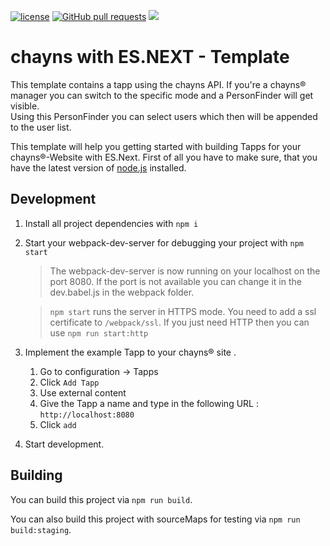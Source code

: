 [![license](https://img.shields.io/github/license/TobitSoftware/chayns-template-esnext.svg)]() [![GitHub pull requests](https://img.shields.io/github/issues-pr/TobitSoftware/chayns-template-esnext.svg)]() [![](https://img.shields.io/github/issues-pr-closed-raw/TobitSoftware/chayns-template-esnext.svg)]()

chayns with ES.NEXT - Template
===================
This template contains a tapp using the chayns API.
If you're a chayns® manager you can switch to the specific mode and a PersonFinder will get visible.  
Using this PersonFinder you can select users which then will be appended to the user list.

This template will help you getting started with building Tapps for your chayns®-Website with ES.Next. First of all you have to make sure, that you have the latest version of [node.js][1] installed.

Development
-------------
1. Install all project dependencies with  `npm i`
2. Start your webpack-dev-server for debugging your project with `npm start`
    > The webpack-dev-server is now running on your localhost on the port 8080. If the port is not available you can change it in the dev.babel.js in the webpack folder. 

    > `npm start` runs the server in HTTPS mode. You need to add a ssl certificate to `/webpack/ssl`. If you just need HTTP then you can use `npm run start:http`

3. Implement the example Tapp to your chayns® site .
    1. Go to configuration -> Tapps
    2. Click `Add Tapp`
    3. Use external content
    4. Give the Tapp a name and type in the following URL : `http://localhost:8080`
    5. Click `add`
4. Start development.

Building
---------
You can build this project via `npm run build`.

You can also build this project with sourceMaps for testing via `npm run build:staging`.


 [1]: https://nodejs.org/en/
 [2]: https://github.com/TobitSoftware/chayns-guides/blob/master/TobitReactJsxStyleGuide.md
